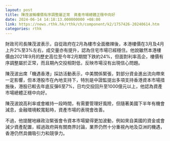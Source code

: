 ```yaml
---
layout: post
title: 陳茂波稱樓價有序調整屬正常　資產市場總體正穩中向好
date: 2024-06-14 14:18:13.000000000 +08:00
link: https://news.rthk.hk/rthk/ch/component/k2/1757426-20240614.htm
categories: rthk
---
```


財政司司長陳茂波表示，自從政府在2月為樓市全面撤辣後，本港樓價在3月及4月上升2%至3%左右，成交量亦有提升，認為住宅市場已經穩住。他說雖然本港樓價由2021年9月的歷史高位至今年2月期間下跌約24%，但面對利率高企，樓價有序調整屬於正常，而且期內交投相對低，反映市場沒有出現信心問題。

陳茂波出席「機遇香港」採訪活動表示，中美關係緊張，對部分資金進出流向帶來一定影響，但本港股市在內地支持下，特別是中證監提出多項支持香港資本市場措施後，港股已較去年底反彈6至7%，日均交投回升至1000億元以上，他認為資產市場總體正穩中向好。

陳茂波說高利率或會維持一段時間，有需要管理好風險，但隨著美國下半年有機會減息，金融環境較寬鬆時，資產市場的表現會改善。

不過，他提醒地緣政治緊張會令資本市場變得更加波動，例如來自美國的資金或會減少資產配置，經過政府與有關商界討論，業界仍然十分重視內地及亞洲的機遇，香港仍然具備吸引力和競爭力。
